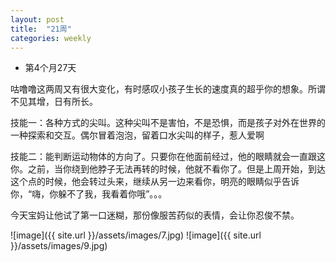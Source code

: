 ```yaml
---
layout: post
title:  "21周"
categories: weekly
---
```


- 第4个月27天

咕噜噜这两周又有很大变化，有时感叹小孩子生长的速度真的超乎你的想象。所谓不见其增，日有所长。

技能一：各种方式的尖叫。这种尖叫不是害怕，不是恐惧，而是孩子对外在世界的一种探索和交互。偶尔冒着泡泡，留着口水尖叫的样子，惹人爱啊

技能二：能判断运动物体的方向了。只要你在他面前经过，他的眼睛就会一直跟这你。之前，当你绕到他脖子无法再转的时候，他就不看你了。但是上周开始，到达这个点的时候，他会转过头来，继续从另一边来看你，明亮的眼睛似乎告诉你，“嗨，你躲不了我，我看着你哦”。。。

今天宝妈让他试了第一口迷糊，那份像服苦药似的表情，会让你忍俊不禁。


![image]({{ site.url }}/assets/images/7.jpg)
![image]({{ site.url }}/assets/images/9.jpg)